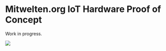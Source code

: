 # Mitwelten.org IoT Hardware Proof of Concept

Work in progress.

<img src="https://live.staticflickr.com/65535/50949785202_b05df960fc.jpg"/>
